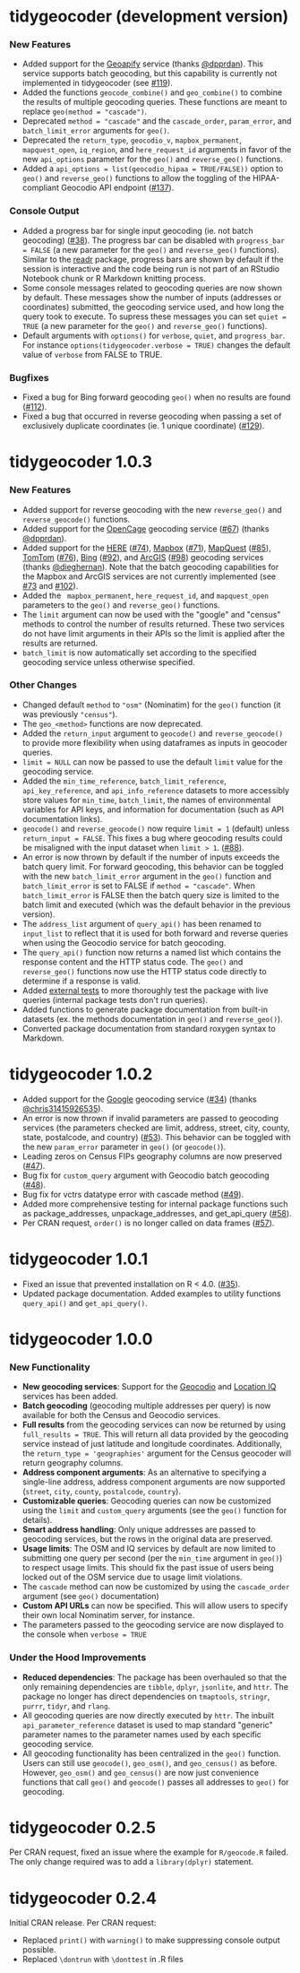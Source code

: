 # tidygeocoder (development version)

### New Features

- Added support for the [Geoapify](https://www.geoapify.com/) service (thanks [@dpprdan](https://github.com/dpprdan)). This service supports batch geocoding, but this capability is currently not implemented in tidygeocoder (see [#119](https://github.com/jessecambon/tidygeocoder/issues/119)).
- Added the functions `geocode_combine()` and `geo_combine()` to combine the results of multiple geocoding queries. These functions are meant to replace `geo(method = "cascade")`.
- Deprecated `method = "cascade"` and the `cascade_order`, `param_error`, and `batch_limit_error` arguments for `geo()`.
- Deprecated the `return_type`, `geocodio_v`, `mapbox_permanent`, `mapquest_open`, `iq_region`, and `here_request_id` arguments in favor of the new `api_options` parameter for the `geo()` and `reverse_geo()` functions.
- Added a `api_options = list(geocodio_hipaa = TRUE/FALSE))` option to `geo()` and `reverse_geo()` functions to allow the toggling of the HIPAA-compliant Geocodio API endpoint ([#137](https://github.com/jessecambon/tidygeocoder/issues/137)).

### Console Output

- Added a progress bar for single input geocoding (ie. not batch geocoding) ([#38](https://github.com/jessecambon/tidygeocoder/issues/38)). The progress bar can be disabled with `progress_bar = FALSE` (a new parameter for the `geo()` and `reverse_geo()` functions). Similar to the [readr](https://readr.tidyverse.org/reference/show_progress.html) package, progress bars are shown by default if the session is interactive and the code being run is not part of an RStudio Notebook chunk or R Markdown knitting process.
- Some console messages related to geocoding queries are now shown by default. These messages show the number of inputs (addresses or coordinates) submitted, the geocoding service used, and how long the query took to execute. To supress these messages you can set `quiet = TRUE` (a new parameter for the `geo()` and `reverse_geo()` functions).
- Default arguments with `options()` for `verbose`, `quiet`, and `progress_bar`. For instance `options(tidygeocoder.verbose = TRUE)` changes the default value of `verbose` from FALSE to TRUE.

### Bugfixes

- Fixed a bug for Bing forward geocoding `geo()` when no results are found ([#112](https://github.com/jessecambon/tidygeocoder/issues/112)).
- Fixed a bug that occurred in reverse geocoding when passing a set of exclusively duplicate coordinates (ie. 1 unique coordinate) ([#129](https://github.com/jessecambon/tidygeocoder/issues/129)).


# tidygeocoder 1.0.3

### New Features

- Added support for reverse geocoding with the new `reverse_geo()` and `reverse_geocode()` functions. 
- Added support for the [OpenCage](https://opencagedata.com/) geocoding service ([#67](https://github.com/jessecambon/tidygeocoder/issues/67)) (thanks [@dpprdan](https://github.com/dpprdan)).
- Added support for the [HERE](https://developer.here.com/products/geocoding-and-search) ([#74](https://github.com/jessecambon/tidygeocoder/issues/74)), [Mapbox](https://docs.mapbox.com/api/search/) ([#71](https://github.com/jessecambon/tidygeocoder/issues/71)), [MapQuest](https://developer.mapquest.com/documentation/geocoding-api/) ([#85](https://github.com/jessecambon/tidygeocoder/issues/85)),  [TomTom](https://developer.tomtom.com/search-api/search-api-documentation/geocoding) ([#76](https://github.com/jessecambon/tidygeocoder/issues/76)), [Bing](https://docs.microsoft.com/en-us/bingmaps/rest-services/locations/) ([#92](https://github.com/jessecambon/tidygeocoder/issues/92)), and [ArcGIS](https://developers.arcgis.com/rest/geocode/api-reference/overview-world-geocoding-service.htm) ([#98](https://github.com/jessecambon/tidygeocoder/issues/98)) geocoding services (thanks [@dieghernan](https://github.com/dieghernan)). Note that the batch geocoding capabilities for the Mapbox and ArcGIS services are not currently implemented (see [#73](https://github.com/jessecambon/tidygeocoder/issues/73) and [#102](https://github.com/jessecambon/tidygeocoder/issues/102)).
- Added the ` mapbox_permanent`, `here_request_id`, and `mapquest_open` parameters to the `geo()` and `reverse_geo()` functions.
- The `limit` argument can now be used with the "google" and "census" methods to control the number of results returned. These two services do not have limit arguments in their APIs so the limit is applied after the results are returned.
- `batch_limit` is now automatically set according to the specified geocoding service unless otherwise specified.

### Other Changes

- Changed default `method` to `"osm"` (Nominatim) for the `geo()` function (it was previously `"census"`).
- The `geo_<method>` functions are now deprecated.
- Added the `return_input` argument to `geocode()` and `reverse_geocode()` to provide more flexibility when using dataframes as inputs in geocoder queries.
- `limit = NULL` can now be passed to use the default `limit` value for the geocoding service.
- Added the `min_time_reference`, `batch_limit_reference`, `api_key_reference`, and `api_info_reference` datasets to more accessibly store values for `min_time`, `batch_limit`, the names of environmental variables for API keys, and information for documentation (such as API documentation links).
- `geocode()` and `reverse_geocode()` now require `limit = 1` (default) unless `return_input = FALSE`. This fixes a bug where geocoding results could be misaligned with the input dataset when `limit > 1`.  ([#88](https://github.com/jessecambon/tidygeocoder/issues/88)).
- An error is now thrown by default if the number of inputs exceeds the batch query limit. For forward geocoding, this behavior can be toggled with the new `batch_limit_error` argument in the `geo()` function and `batch_limit_error` is set to FALSE if `method = "cascade"`. When `batch_limit_error` is FALSE then the batch query size is limited to the batch limit and executed (which was the default behavior in the previous version).
- The `address_list` argument of `query_api()` has been renamed to `input_list` to reflect that it is used for both forward and reverse queries when using the Geocodio service for batch geocoding.
- The `query_api()` function now returns a named list which contains the response content and the HTTP status code. The `geo()` and `reverse_geo()` functions now use the HTTP status code directly to determine if a response is valid.
- Added [external tests](https://github.com/jessecambon/tidygeocoder/blob/main/external/online_tests.R) to more thoroughly test the package with live queries (internal package tests don't run queries).
- Added functions to generate package documentation from built-in datasets (ex. the methods documentation in `geo()` and `reverse_geo()`).
- Converted package documentation from standard roxygen syntax to Markdown.

# tidygeocoder 1.0.2

- Added support for the [Google](https://developers.google.com/maps/documentation/geocoding/overview) geocoding service ([#34](https://github.com/jessecambon/tidygeocoder/issues/34)) (thanks [@chris31415926535](https://github.com/chris31415926535)).
- An error is now thrown if invalid parameters are passed to geocoding services (the parameters checked are limit, address, street, city, county, state, postalcode, and country) ([#53](https://github.com/jessecambon/tidygeocoder/issues/53)). This behavior can be toggled with the new `param_error` parameter in `geo()` (or `geocode()`).
- Leading zeros on Census FIPs geography columns are now preserved ([\#47](https://github.com/jessecambon/tidygeocoder/issues/47)).
- Bug fix for `custom_query` argument with Geocodio batch geocoding ([\#48](https://github.com/jessecambon/tidygeocoder/issues/48)).
- Bug fix for vctrs datatype error with cascade method ([\#49](https://github.com/jessecambon/tidygeocoder/issues/49)).
- Added more comprehensive testing for internal package functions such as package_addresses, unpackage_addresses, and get_api_query ([#58](https://github.com/jessecambon/tidygeocoder/issues/58)).
- Per CRAN request, `order()` is no longer called on data frames ([\#57](https://github.com/jessecambon/tidygeocoder/issues/57)).

# tidygeocoder 1.0.1

-   Fixed an issue that prevented installation on R \< 4.0. ([\#35](https://github.com/jessecambon/tidygeocoder/issues/35)).
-   Updated package documentation. Added examples to utility functions `query_api()` and `get_api_query()`.

# tidygeocoder 1.0.0

### New Functionality

- **New geocoding services**: Support for the [Geocodio](https://www.geocod.io/) and [Location IQ](https://locationiq.com/) services has been added.
- **Batch geocoding** (geocoding multiple addresses per query) is now available for both the Census and Geocodio services.
- **Full results** from the geocoding services can now be returned by using `full_results = TRUE`. This will return all data provided by the geocoding service instead of just latitude and longitude coordinates. Additionally, the `return_type = 'geographies'` argument for the Census geocoder will return geography columns.
- **Address component arguments**: As an alternative to specifying a single-line address, address component arguments are now supported (`street`, `city`, `county`, `postalcode`, `country`).
- **Customizable queries**: Geocoding queries can now be customized using the `limit` and `custom_query` arguments (see the `geo()` function for details).
- **Smart address handling**: Only unique addresses are passed to geocoding services, but the rows in the original data are preserved.
- **Usage limits**: The OSM and IQ services by default are now limited to submitting one query per second (per the `min_time` argument in `geo()`) to respect usage limits. This should fix the past issue of users being locked out of the OSM service due to usage limit violations.
- The `cascade` method can now be customized by using the `cascade_order` argument (see `geo()` documentation)
- **Custom API URLs** can now be specified. This will allow users to specify their own local Nominatim server, for instance.
- The parameters passed to the geocoding service are now displayed to the console when `verbose = TRUE`

### Under the Hood Improvements

- **Reduced dependencies**: The package has been overhauled so that the only remaining dependencies are `tibble`, `dplyr`, `jsonlite`, and `httr`. The package no longer has direct dependencies on `tmaptools`, `stringr`, `purrr`, `tidyr`, and `rlang`.
- All geocoding queries are now directly executed by `httr`. The inbuilt `api_parameter_reference` dataset is used to map standard "generic" parameter names to the parameter names used by each specific geocoding service.
- All geocoding functionality has been centralized in the `geo()` function. Users can still use `geocode()`, `geo_osm()`, and `geo_census()` as before. However, `geo_osm()` and `geo_census()` are now just convenience functions that call `geo()` and `geocode()` passes all addresses to `geo()` for geocoding.

# tidygeocoder 0.2.5

Per CRAN request, fixed an issue where the example for `R/geocode.R` failed. The only change required was to add a `library(dplyr)` statement.

# tidygeocoder 0.2.4

Initial CRAN release. Per CRAN request:

- Replaced `print()` with `warning()` to make suppressing console output possible.
- Replaced `\dontrun` with `\donttest` in .R files